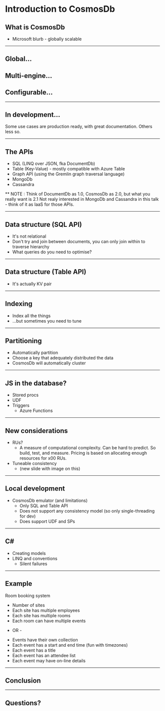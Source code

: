 # Introduction to CosmosDb

## What is CosmosDb

* Microsoft blurb - globally scalable

---

## Global...

## Multi-engine...

## Configurable...

---

## In development...

Some use cases are production ready, with great documentation. Others less so.

---

## The APIs

* SQL (LINQ over JSON, fka DocumentDb)
* Table (Key-Value) - mostly compatible with Azure Table
* Graph API (using the Gremlin graph traversal language)
* MongoDb
* Cassandra

** NOTE : Think of DocumentDb as 1.0, CosmosDb as 2.0, but what you really want is 2.1 Not realy interested in MongoDb and Cassandra in this talk - think of it as IaaS for those APIs.

---

## Data structure (SQL API)

* It's not relational
* Don't try and join between documents, you can only join within to traverse hierarchy
* What queries do you need to optimise?

---

## Data structure (Table API)

* It's actually KV pair

---

## Indexing

* Index all the things
* ...but sometimes you need to tune

---

## Partitioning

* Automatically partition
* Choose a key that adequately distributed the data
* CosmosDb will automatically cluster

---

## JS in the database?

* Stored procs
* UDF
* Triggers
  * Azure Functions  

---

## New considerations

* RUs?
  * A measure of computational complexity. Can be hard to predict. So build, test, and measure. Pricing is based on allocating enough resources for x00 RUs.
* Tuneable consistency
  * (new slide with image on this)
  
---

## Local development

* CosmosDb emulator (and limitations)
  * Only SQL and Table API
  * Does not support any consistency model (so only single-threading for dev)
  * Does support UDF and SPs
  
---

## C# 

* Creating models
* LINQ and conventions
  * Silent failures 

---

## Example

Room booking system

* Number of sites
* Each site has multiple employees
* Each site has multiple rooms
* Each room can have multiple events
- OR -
* Events have their own collection
* Each event has a start and end time (fun with timezones)
* Each event has a title
* Each event has an attendee list
* Each event may have on-line details

---

## Conclusion

---

## Questions?
  
